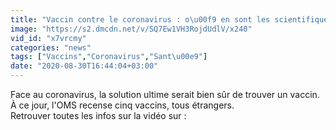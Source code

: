 ```yaml
---
title: "Vaccin contre le coronavirus : o\u00f9 en sont les scientifiques \u00e0 travers le monde ?"
image: "https://s2.dmcdn.net/v/SQ7Ew1VH3RojdUdlV/x240"
vid_id: "x7vrcmy"
categories: "news"
tags: ["Vaccins","Coronavirus","Sant\u00e9"]
date: "2020-08-30T16:44:04+03:00"
---
```

Face au coronavirus, la solution ultime serait bien sûr de trouver un vaccin. À ce jour, l'OMS recense cinq vaccins, tous étrangers.  <br>Retrouver toutes les infos sur la vidéo sur : 

